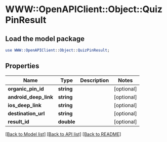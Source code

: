 # WWW::OpenAPIClient::Object::QuizPinResult

## Load the model package
```perl
use WWW::OpenAPIClient::Object::QuizPinResult;
```

## Properties
Name | Type | Description | Notes
------------ | ------------- | ------------- | -------------
**organic_pin_id** | **string** |  | [optional] 
**android_deep_link** | **string** |  | [optional] 
**ios_deep_link** | **string** |  | [optional] 
**destination_url** | **string** |  | [optional] 
**result_id** | **double** |  | [optional] 

[[Back to Model list]](../README.md#documentation-for-models) [[Back to API list]](../README.md#documentation-for-api-endpoints) [[Back to README]](../README.md)


